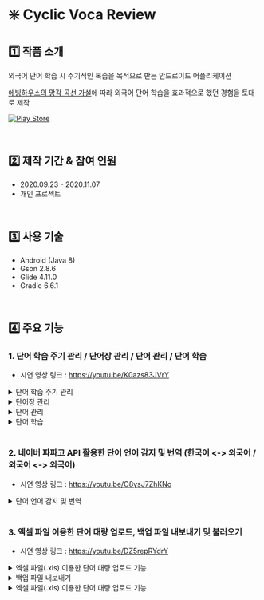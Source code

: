 # :sparkle: Cyclic Voca Review

## :one: 작품 소개

외국어 단어 학습 시 주기적인 복습을 목적으로 만든 안드로이드 어플리케이션

[에빙하우스의 망각 곡선 가설](https://namu.wiki/w/%EB%A7%9D%EA%B0%81%20%EA%B3%A1%EC%84%A0)에 따라 외국어 단어 학습을 효과적으로 했던 경험을 토대로 제작

[![Play Store](https://img.shields.io/badge/Google_Play-414141?style=for-the-badge&logo=google-play&logoColor=white)](https://play.google.com/store/apps/details?id=com.seahahn.cyclicvocareview)

<br/>

## 2️⃣ 제작 기간 & 참여 인원
- 2020.09.23 - 2020.11.07
- 개인 프로젝트

<br/>

## :three: 사용 기술
- Android (Java 8)
- Gson 2.8.6
- Glide 4.11.0
- Gradle 6.6.1


<br/>

## 4️⃣ 주요 기능

<!-- ### 1. 회원가입 / 로그인 (이메일,비밀번호 방식 / 구글 로그인 방식) / 비밀번호 찾기, 재설정
  
[![Cyclic Voca Review - 회원가입, 로그인, 비밀번호](https://user-images.githubusercontent.com/73585246/161056457-de5d7de8-817e-4778-a714-66f642d9d6d5.PNG)](https://youtu.be/SNCOukGS1MU) -->
  

  
<!--   
### 2. 테마 설정, 개발자에게 메일 보내기
  
[![Cyclic Voca Review - 테마 설정, 개발자에게 메일 보내기](https://user-images.githubusercontent.com/73585246/161056533-41e8eb10-748e-4ae3-b1b7-a1e0e77a0b40.PNG)](https://youtu.be/otBcBsYEPE8) -->
  
  
  
### 1. 단어 학습 주기 관리 / 단어장 관리 / 단어 관리 / 단어 학습

- 시연 영상 링크 : https://youtu.be/K0azs83JVrY 

<details>
  <summary>단어 학습 주기 관리</summary><br/>
  
  ![image](https://user-images.githubusercontent.com/73585246/162156927-1f07b78a-0fe4-40e5-80f4-d07f3a50c6c3.png)  
</details>
<details>
  <summary>단어장 관리</summary><br/>
  
  ![image](https://user-images.githubusercontent.com/73585246/162170743-377f5e17-1be5-487f-b160-c039dae9d8fe.png)
  ![image](https://user-images.githubusercontent.com/73585246/162167027-cda13fb6-c89d-49b1-a20b-a2d29ab58521.png)
  ![order_change](https://user-images.githubusercontent.com/73585246/162172436-771e5971-aebd-4ce9-854e-1f22fe568852.gif)
</details>
<details>
  <summary>단어 관리</summary><br/>
  
  ![image](https://user-images.githubusercontent.com/73585246/162170402-92d9729a-e16b-43b2-a499-09b2a5ec2fb4.png)
  ![image](https://user-images.githubusercontent.com/73585246/162167107-c84994f6-bcd3-47df-806f-ec1c4c775bbe.png)
</details>
<details>
  <summary>단어 학습</summary><br/>
  
  ![image](https://user-images.githubusercontent.com/73585246/162170313-abe0c63b-4317-423f-8ad4-f8da786b863c.png)
  ![image](https://user-images.githubusercontent.com/73585246/162170326-b3656765-bbd9-4b6c-a835-e03f870eb77d.png)
</details>
  
<br/>

### 2. 네이버 파파고 API 활용한 단어 언어 감지 및 번역 (한국어 <-> 외국어 / 외국어 <-> 외국어)

- 시연 영상 링크 : https://youtu.be/O8ysJ7ZhKNo

<details>
  <summary>단어 언어 감지 및 번역</summary><br/>
  
  ![image](https://user-images.githubusercontent.com/73585246/162174294-dfdc805b-c2ca-4ab7-b5b4-a61cca111ebf.png)
  ![image](https://user-images.githubusercontent.com/73585246/162174313-546d0a2b-3802-4ec2-9e28-06fb6f3fb35a.png)
</details>
  
<br/>

### 3. 엑셀 파일 이용한 단어 대량 업로드, 백업 파일 내보내기 및 불러오기

- 시연 영상 링크 : https://youtu.be/DZ5repRYdrY
  
<details>
  <summary>엑셀 파일(.xls) 이용한 단어 대량 업로드 기능</summary><br/>
  
  ![image](https://user-images.githubusercontent.com/73585246/162178135-fd681fcb-8770-44be-819e-8f6ebed27ed5.png)
</details>
<details>
  <summary>백업 파일 내보내기</summary><br/>
  
  ![image](https://user-images.githubusercontent.com/73585246/162178253-506cd25b-dfae-4311-9dad-8889dbf08b5f.png)
</details>
<details>
  <summary>엑셀 파일(.xls) 이용한 단어 대량 업로드 기능</summary><br/>
  
  ![image](https://user-images.githubusercontent.com/73585246/162178266-72f02387-5771-44b4-98fa-8e2d8ed5f321.png)
</details>
